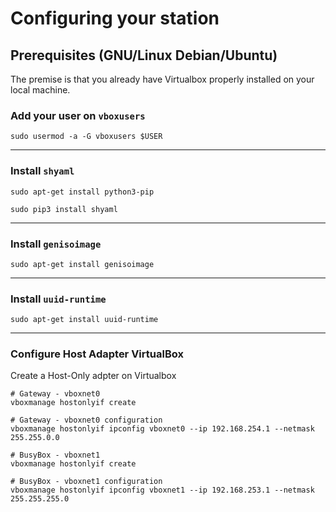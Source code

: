 # Configuring your station

## Prerequisites (GNU/Linux Debian/Ubuntu)

The premise is that you already have Virtualbox properly installed on your local machine.

### Add your user on `vboxusers`

```shell
sudo usermod -a -G vboxusers $USER
```

---

### Install `shyaml`

```shell
sudo apt-get install python3-pip

sudo pip3 install shyaml
```

---

### Install `genisoimage`

```shell
sudo apt-get install genisoimage
```

---

### Install `uuid-runtime`

```shell
sudo apt-get install uuid-runtime
```

---

### Configure Host Adapter VirtualBox

Create a Host-Only adpter on Virtualbox

```shell
# Gateway - vboxnet0
vboxmanage hostonlyif create

# Gateway - vboxnet0 configuration
vboxmanage hostonlyif ipconfig vboxnet0 --ip 192.168.254.1 --netmask 255.255.0.0

# BusyBox - vboxnet1
vboxmanage hostonlyif create

# BusyBox - vboxnet1 configuration
vboxmanage hostonlyif ipconfig vboxnet1 --ip 192.168.253.1 --netmask 255.255.255.0
```
